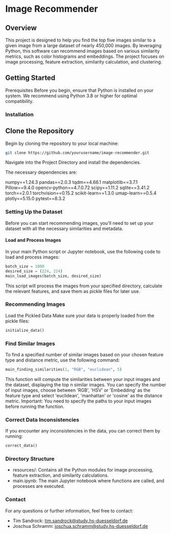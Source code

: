 # Image Recommender
## Overview
This project is designed to help you find the top five images similar to a given image from a large dataset of nearly 450,000 images. By leveraging Python, this software can recommend images based on various similarity metrics, such as color histograms and embeddings. The project focuses on image processing, feature extraction, similarity calculation, and clustering.

## Getting Started
Prerequisites
Before you begin, ensure that Python is installed on your system. We recommend using Python 3.8 or higher for optimal compatibility.

### Installation
## Clone the Repository
Begin by cloning the repository to your local machine:

```bash
git clone https://github.com/yourusername/image-recommender.git
```

Navigate into the Project Directory and install the dependencies.

The necessary dependencies are:

numpy==1.24.3
pandas==2.0.3
tqdm==4.66.1
matplotlib==3.7.1
Pillow==9.4.0
opencv-python==4.7.0.72
scipy==1.11.2
sqlite==3.41.2
torch==2.0.1
torchvision==0.15.2
scikit-learn==1.3.0
umap-learn==0.5.4
plotly==5.15.0
pytest==8.3.2



### Setting Up the Dataset
Before you can start recommending images, you'll need to set up your dataset with all the necessary similarities and metadata.


#### Load and Process Images
In your main Python script or Jupyter notebook, use the following code to load and process images:

```Python
batch_size = 1000
desired_size = (224, 224)
main_load_images(batch_size, desired_size)
```
This script will process the images from your specified directory, calculate the relevant features, and save them as pickle files for later use.


### Recommending Images
Load the Pickled Data
Make sure your data is properly loaded from the pickle files:
```python
initialize_data()
```

### Find Similar Images
To find a specified number of similar images based on your chosen feature type and distance metric, use the following command:

```python
main_finding_similarities(1, "RGB", "euclidean", 5)
```
This function will compute the similarities between your input images and the dataset, displaying the top n similar images. 
You can specify the number of input images, choose between 'RGB', 'HSV' or 'Embedding' as the feature type
and select 'euclidean', 'manhattan' or 'cosine' as the distance metric.
Important: You need to specify the paths to your input images before running the function.


### Correct Data Inconsistencies
If you encounter any inconsistencies in the data, you can correct them by running:

```python
correct_data()
```

### Directory Structure
- resources/: Contains all the Python modules for image processing, feature extraction, and similarity calculations.
- main.ipynb: The main Jupyter notebook where functions are called, and processes are executed.

### Contact
For any questions or further information, feel free to contact:

- Tim Sandrock: tim.sandrock@study.hs-duesseldorf.de
- Joschua Schramm: joschua.schramm@study.hs-duesseldorf.de
